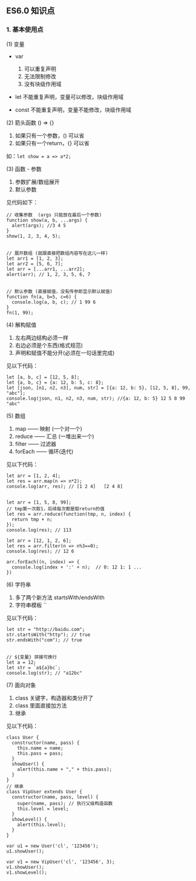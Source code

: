 ## ES6.0 知识点

### 1. 基本使用点

(1) 变量

* var
  1. 可以重复声明
  2. 无法限制修改
  3. 没有块级作用域

* let 不能重复声明，变量可以修改，块级作用域

* const 不能重复声明，变量不能修改，块级作用域

(2) 箭头函数 () => {}

1. 如果只有一个参数，() 可以省
2. 如果只有一个return，{} 可以省

如：`let show = a => a*2;`

(3) 函数 - 参数

1. 参数扩展/数组展开
2. 默认参数

见代码如下：   

```
// 收集参数  (args 只能放在最后一个参数)
function show(a, b, ...args) {
  alert(args); //3 4 5
}
show(1, 2, 3, 4, 5);


// 展开数组 (就跟直接把数组内容写在这儿一样)
let arr1 = [1, 2, 3];
let arr2 = [5, 6, 7];
let arr = [...arr1, ...arr2];
alert(arr); // 1, 2, 3, 5, 6, 7


// 默认参数 (直接赋值，没有传参即显示默认赋值)
function fn(a, b=5, c=6) {
  console.log(a, b, c); // 1 99 6
}
fn(1, 99);
```

(4) 解构赋值

1. 左右两边结构必须一样
2. 右边必须是个东西(格式规范)
3. 声明和赋值不能分开(必须在一句话里完成)

见以下代码：

```
let [a, b, c] = [12, 5, 8];
let {a, b, c} = {a: 12, b: 5, c: 8};
let [json, [n1, n2, n3], num, str] = [{a: 12, b: 5}, [12, 5, 8], 99, "abc"];
console.log(json, n1, n2, n3, num, str); //{a: 12, b: 5} 12 5 8 99 "abc"
```

(5) 数组

1. map —— 映射 (一个对一个)
2. reduce —— 汇总 (一堆出来一个)
3. filter —— 过滤器
4. forEach —— 循环(迭代)

见以下代码：

```
let arr = [1, 2, 4];
let res = arr.map(n => n*2);
console.log(arr, res); // [1 2 4]   [2 4 8]


let arr = [1, 5, 8, 99];
// tmp第一次取1，后续每次都是取return的值
let res = arr.reduce(function(tmp, n, index) {
  return tmp + n;
});
console.log(res); // 113

let arr = [12, 1, 2, 6];
let res = arr.filter(n => n%3==0);
console.log(res); // 12 6

arr.forEach((n, index) => {
  console.log(index + ':' + n);  // 0: 12 1: 1 ...
})
```

(6) 字符串

1. 多了两个新方法 startsWith/endsWith
2. 字符串模板 ``

见以下代码：

```
let str = "http://baidu.com";
str.startsWith("http"); // true
str.endsWith("com"); // true


// ${变量} 拼接可换行
let a = 12;
let str = `a${a}bc`;
console.log(str); // "a12bc"
```

(7) 面向对象

1. class 关键字，构造器和类分开了
2. class 里面直接加方法
3. 继承

见以下代码：

```
class User {
  constructor(name, pass) {
    this.name = name;
    this.pass = pass;
  }
  showUser() {
    alert(this.name + "," + this.pass);
  }
}
// 继承
class VipUser extends User {
  constructor(name, pass, level) {
    super(name, pass); // 执行父级构造函数
    this.level = level;
  }
  showLevel() {
    alert(this.level);
  }
}

var u1 = new User('cl', '123456');
u1.showUser();

var v1 = new VipUser('cl', '123456', 3);
v1.showUser();
v1.showLevel();
```





